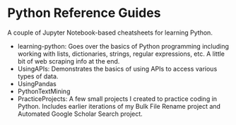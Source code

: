 # Python Reference Guides

A couple of Jupyter Notebook-based cheatsheets for learning Python.

* learning-python: Goes over the basics of Python programming including working with lists, dictionaries, strings, regular expressions, etc. A little bit of web scraping info at the end.
* UsingAPIs: Demonstrates the basics of using APIs to access various types of data.
* UsingPandas
* PythonTextMining
* PracticeProjects: A few small projects I created to practice coding in Python. Includes earlier iterations of my Bulk File Rename project and Automated Google Scholar Search project.
